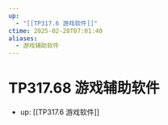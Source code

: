 ```yaml
---
up:
  - "[[TP317.6 游戏软件]]"
ctime: 2025-02-28T07:01:40
aliases:
  - 游戏辅助软件
---
```


# TP317.68 游戏辅助软件

- up: [[TP317.6 游戏软件]]
